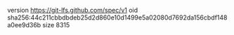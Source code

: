 version https://git-lfs.github.com/spec/v1
oid sha256:44c211cbbdbdeb25d2d860e10d1499e5a02080d7692da156cbdf148a0ee9d36b
size 8315
